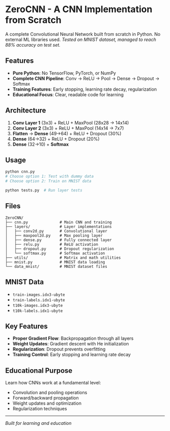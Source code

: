 # ZeroCNN - A CNN Implementation from Scratch

A complete Convolutional Neural Network built from scratch in Python. No external ML libraries used.
*Tested on MNIST dataset, managed to reach 88% accuracy on test set.*

## Features

- **Pure Python**: No TensorFlow, PyTorch, or NumPy
- **Complete CNN Pipeline**: Conv → ReLU → Pool → Dense → Dropout → Softmax
- **Training Features**: Early stopping, learning rate decay, regularization
- **Educational Focus**: Clear, readable code for learning

## Architecture

1. **Conv Layer 1** (3x3) + ReLU + MaxPool (28x28 → 14x14)
2. **Conv Layer 2** (3x3) + ReLU + MaxPool (14x14 → 7x7)
3. **Flatten** → **Dense** (49→64) + ReLU + Dropout (30%)
4. **Dense** (64→32) + ReLU + Dropout (20%)
5. **Dense** (32→10) + **Softmax**

## Usage

```bash
python cnn.py
# Choose option 1: Test with dummy data
# Choose option 2: Train on MNIST data

python tests.py  # Run layer tests
```

## Files

```
ZeroCNN/
├── cnn.py              # Main CNN and training
├── layers/             # Layer implementations
│   ├── conv2d.py       # Convolutional layer
│   ├── maxpool2d.py    # Max pooling layer
│   ├── dense.py        # Fully connected layer
│   ├── relu.py         # ReLU activation
│   ├── dropout.py      # Dropout regularization
│   └── softmax.py      # Softmax activation
├── utils/              # Matrix and math utilities
├── mnist.py            # MNIST data loading
└── data_mnist/         # MNIST dataset files
```

## MNIST Data
- `train-images.idx3-ubyte`
- `train-labels.idx1-ubyte`
- `t10k-images.idx3-ubyte`
- `t10k-labels.idx1-ubyte`

## Key Features

- **Proper Gradient Flow**: Backpropagation through all layers
- **Weight Updates**: Gradient descent with He initialization
- **Regularization**: Dropout prevents overfitting
- **Training Control**: Early stopping and learning rate decay

## Educational Purpose

Learn how CNNs work at a fundamental level:
- Convolution and pooling operations
- Forward/backward propagation
- Weight updates and optimization
- Regularization techniques

---

*Built for learning and education*


